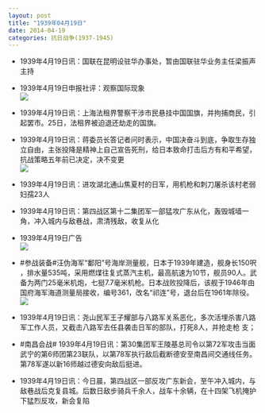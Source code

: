 ```yaml
---
layout: post
title: "1939年04月19日"
date: 2014-04-19
categories: 抗日战争(1937-1945)
---
```


<meta name="referrer" content="no-referrer" />

- 1939年4月19日讯：国联在昆明设驻华办事处，暂由国联驻华业务主任梁振声主持 

- 1939年4月19日申报社评：观察国际现象 <br/><img src="https://ww2.sinaimg.cn/large/aca367d8jw1efl78xusxnj20ms0xrww8.jpg" />

- 1939年4月19日讯：上海法租界警察干涉市民悬挂中国国旗，并拘捕商民，引起罢市。25日，法租界被迫退还劫走的国旗。 

- 1939年4月19日讯：蒋委员长答记者问时表示，中国决奋斗到底，争取生存独立自由，主张投降是精神上自己宣告死刑，给日本致命打击后方有和平希望，抗战策略五年前已决定，决不变更 <br/><img src="https://ww1.sinaimg.cn/large/aca367d8jw1efl5hyvydnj204n2grakw.jpg" />

- 1939年4月19日讯：进攻湖北通山焦夏村的日军，用机枪和刺刀屠杀该村老弱妇孺23人 

- 1939年4月19日讯：第四战区第十二集团军一部猛攻广东从化，轰毁城墙一角，冲入城内与敌巷战，肃清残敌，收复从化 

- 1939年4月19日广告 <br/><img src="https://ww4.sinaimg.cn/large/aca367d8jw1efkq68jjfaj207x0kd410.jpg" />

- #参战装备#汪伪海军“鄱阳”号海岸测量舰，日本于1939年建造，舰身长150呎 ，排水量535吨，采用燃煤往复式蒸汽主机，最高航速为10节，舰员90人。武备为两门25毫米机炮，七挺7.7毫米机枪。日本战败投降后，该舰于1946年由国府海军海道测量局接收，编号361，改名“祁连”号，退台后在1961年除役。 <br/><img src="https://ww4.sinaimg.cn/large/aca367d8jw1efko5nuy0aj20m80ftdhp.jpg" />

- 1939年4月19日讯：尧山民军王子耀部与八路军关系恶化，多次活埋杀害八路军工作人员，又截击八路军去任县袭击日军的部队，打死8人，并抢走枪 支； 

- #南昌会战# 1939年4月19日讯：第30集团军王陵基总司令以第72军攻击当面武宁的第6师团第23联队，以第78军执行敌后截断德安至南昌间交通线任务。第78军遂以新16师越过德安向敌后挺进。 

- 1939年4月19日讯：今日晨，第四战区一部反攻广东新会，至午冲入城内，与敌巷战后克复县城。后数日敌步骑兵千余人，战车十余辆，在十四架飞机掩护下猛烈反攻，新会复陷 

